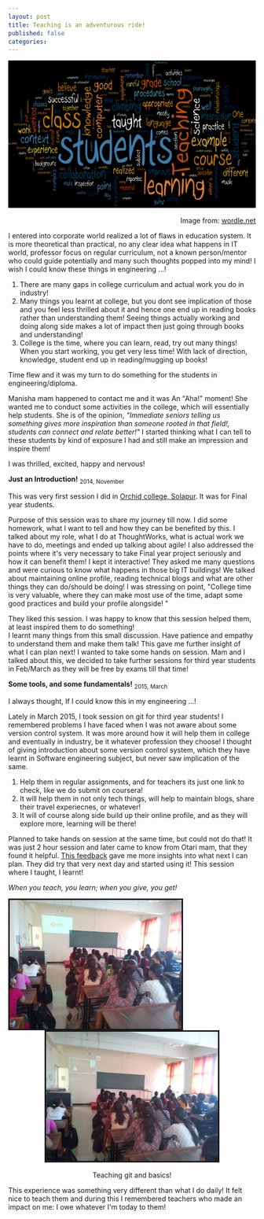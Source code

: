 ```yaml
---
layout: post
title: Teaching is an adventurous ride!
published: false
categories:
---
```


<p align="middle">
    <img src="/assets/o3.png" alt="Teaching is fun difficult " width = "900" height="300">
    <figcaption align="right">Image from: <a href = "http://www.wordle.net/show/wrdl/803101/Davide%27s_Teaching_Philosophy">wordle.net</a></figcaption>
</p>

I entered into corporate world realized a lot of flaws in education system. It is more theoretical than practical, no any clear idea what happens in IT world, professor focus on regular curriculum, not a known person/mentor who could guide potentially and many such thoughts popped into my mind! I wish I could know these things in engineering ...!

 1. There are many gaps in college curriculum and actual work you do in industry!
 2. Many things you learnt at college, but you dont see implication of those and you feel less thrilled about it and hence one end up in reading books rather than understanding them! Seeing things actually working and doing along side makes a lot of impact then just going through books and understanding!
 3. College is the time, where you can learn, read, try out many things! When you start working, you get very less time! With lack of direction, knowledge, student end up in reading/mugging up books!

Time flew and it was my turn to do something for the students in engineering/diploma.

 Manisha mam happened to contact me and it was An "Aha!" moment! She wanted me to conduct some activities in the college, which will essentially help students. She is of the opinion, _"Immediate seniors telling us something gives more inspiration than someone rooted in that field!, students can connect and relate better!"_
   I started thinking what I can tell to these students by kind of exposure I had and still make an impression and inspire them!

 I was thrilled, excited, happy and nervous!

**Just an Introduction!**
<sub>2014, November</sub>

This was very first session I did in [Orchid college, Solapur](http://www.nkorchidenggmgmt.ac.in/). It was for Final year students.

Purpose of this session was to share my journey till now. I did some homework, what I want to tell and how they can be benefited by this.
I talked about my role, what I do at ThoughtWorks, what is actual work we have to do, meetings and ended up talking about agile! I also addressed the points where it's very necessary to take Final year project seriously and how it can benefit them!
I kept it interactive! They asked me many questions and were curious to know what happens in those big IT buildings! We talked about maintaining online profile, reading technical blogs and what are other things they can do/should be doing! I was stressing on point, "College time is very valuable, where they can make most use of the time, adapt some good practices and build your profile alongside! "

   They liked this session.
I was happy to know that this session helped them, at least inspired them to do something! <br>
I learnt many things from this small discussion. Have patience and empathy to understand them and make them talk!
This gave me further insight of what I can plan next! I wanted to take some hands on session. Mam and I talked about this, we decided to take further sessions for third year students in Feb/March as they will be free by exams till that time!

**Some tools, and some fundamentals!**
<sub>2015, March</sub>

I always thought, If I could know this in my engineering ...!


Lately in March 2015, I took session on git for third year students!  I remembered problems I have faced when I was not aware about some version control system.
It was more around how it will help them in college and eventually in industry, be it whatever profession they choose!
I thought of giving introduction about some version control system, which they have learnt in Software engineering subject, but never saw implication of the same.


 1. Help them in regular assignments, and for teachers its just one link to check, like we do submit on coursera!
 2. It will help them in not only tech things, will help to maintain blogs, share their travel experiecnes, or whatever!
 3. It will of course along side build up their online profile, and as they will explore more, learning will be there!

Planned to take hands on session at the same time, but could not do that! It was just 2 hour session and later came to know from Otari mam, that they found it helpful. [This feedback](http://bit.do/git_session) gave me more insights into what next I can plan. They did try that very next day and started using it!  This session where I taught, I learnt!

_When you teach, you learn; when you give, you get!_

<p align = "middle">
        <img src="/assets/o1.jpg" alt="Orchid College Session" width="350" style="float: left" border="3">
	    <img src="/assets/o2.jpg" alt="Orchid College Session" width="350" border="3">
	    <figcaption align="middle">Teaching git and basics! </figcaption>
</p>


This experience was something very different than what I do daily!
It felt nice to teach them and during this I remembered teachers who made an impact on me: I owe whatever I'm today to them!
